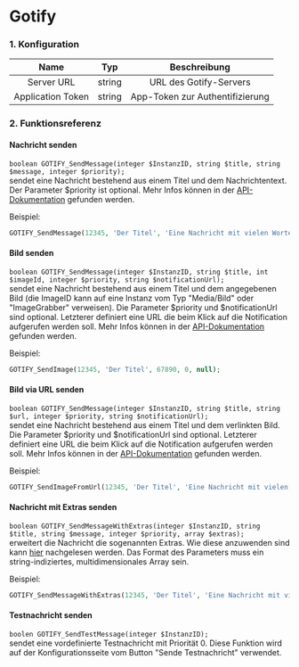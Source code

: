 # Gotify

### 1. Konfiguration

| Name                     | Typ       | Beschreibung                         |
| :----------------------: | :-------: | :----------------------------------: |
| Server URL               | string    | URL des Gotify-Servers               |
| Application Token        | string    | App-Token zur Authentifizierung      |

### 2. Funktionsreferenz

#### Nachricht senden
`boolean GOTIFY_SendMessage(integer $InstanzID, string $title, string $message, integer $priority);`  
sendet eine Nachricht bestehend aus einem Titel und dem Nachrichtentext. Der Parameter $priority ist optional. Mehr Infos können in der [API-Dokumentation](https://gotify.net/api-docs#/message/createMessage) gefunden werden.

Beispiel:
```php
GOTIFY_SendMessage(12345, 'Der Titel', 'Eine Nachricht mit vielen Worten.', 0);
```

#### Bild senden
`boolean GOTIFY_SendMessage(integer $InstanzID, string $title, int $imageId, integer $priority, string $notificationUrl);`  
sendet eine Nachricht bestehend aus einem Titel und dem angegebenen Bild (die ImageID kann auf eine Instanz vom Typ "Media/Bild" oder "ImageGrabber" verweisen). Die Parameter $priority und $notificationUrl sind optional. Letzterer definiert eine URL die beim Klick auf die Notification aufgerufen werden soll. Mehr Infos können in der [API-Dokumentation](https://gotify.net/api-docs#/message/createMessage) gefunden werden.

Beispiel:
```php
GOTIFY_SendImage(12345, 'Der Titel', 67890, 0, null);
```

#### Bild via URL senden
`boolean GOTIFY_SendMessage(integer $InstanzID, string $title, string $url, integer $priority, string $notificationUrl);`  
sendet eine Nachricht bestehend aus einem Titel und dem verlinkten Bild. Die Parameter $priority und $notificationUrl sind optional. Letzterer definiert eine URL die beim Klick auf die Notification aufgerufen werden soll. Mehr Infos können in der [API-Dokumentation](https://gotify.net/api-docs#/message/createMessage) gefunden werden.

Beispiel:
```php
GOTIFY_SendImageFromUrl(12345, 'Der Titel', 'Eine Nachricht mit vielen Worten.', 0);
```

#### Nachricht mit Extras senden
`boolean GOTIFY_SendMessageWithExtras(integer $InstanzID, string $title, string $message, integer $priority, array $extras);`  
erweitert die Nachricht die sogenannten Extras. Wie diese anzuwenden sind kann [hier](https://gotify.net/docs/msgextras) nachgelesen werden.
Das Format des Parameters muss ein string-indiziertes, multidimensionales Array sein.

Beispiel:
```php
GOTIFY_SendMessageWithExtras(12345, 'Der Titel', 'Eine Nachricht mit vielen Worten.', 0, array("client::display" => array("contentType" => "text/plain")));
```

#### Testnachricht senden
`boolen GOTIFY_SendTestMessage(integer $InstanzID);`  
sendet eine vordefinierte Testnachricht mit Priorität 0. Diese Funktion wird auf der Konfigurationsseite vom Button "Sende Testnachricht" verwendet.